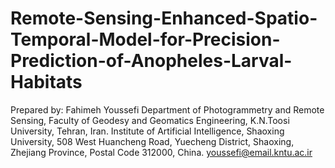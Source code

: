 # Remote-Sensing-Enhanced-Spatio-Temporal-Model-for-Precision-Prediction-of-Anopheles-Larval-Habitats
Prepared by: Fahimeh Youssefi Department of Photogrammetry and Remote Sensing, Faculty of Geodesy and Geomatics Engineering, K.N.Toosi University, Tehran, Iran. Institute of Artificial Intelligence, Shaoxing University, 508 West Huancheng Road, Yuecheng District, Shaoxing, Zhejiang Province, Postal Code 312000, China. youssefi@email.kntu.ac.ir 
